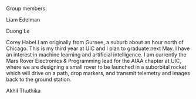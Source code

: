 



Group members: 

  Liam Edelman
    <bio>
  
  Duong Le
    <bio>
      
  Corey Habel
    I am originally from Gurnee, a suburb about an hour north of Chicago. This is my third year 
    at UIC and I plan to graduate next May. I have an interest in machine learning and artificial 
    intelligence. I am currently the Mars Rover Electronics & Programming lead for the AIAA chapter 
    at UIC, where we are designing a small rover to be launched in a suborbital rocket which will 
    drive on a path, drop markers, and transmit telemetry and images back to the ground station.
    
  Akhil Thuthika
    <bio>

